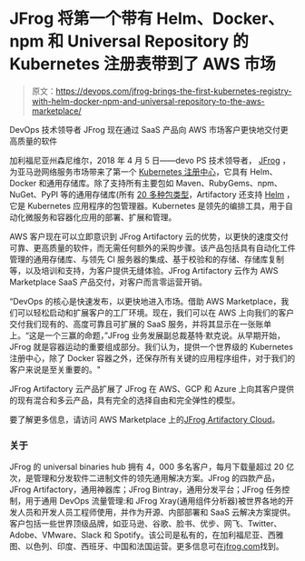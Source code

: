 # JFrog 将第一个带有 Helm、Docker、npm 和 Universal Repository 的 Kubernetes 注册表带到了 AWS 市场

> 原文：<https://devops.com/jfrog-brings-the-first-kubernetes-registry-with-helm-docker-npm-and-universal-repository-to-the-aws-marketplace/>

DevOps 技术领导者 JFrog 现在通过 SaaS 产品向 AWS 市场客户更快地交付更高质量的软件

加利福尼亚州森尼维尔，2018 年 4 月 5 日——devo PS 技术领导者， [JFrog](https://jfrog.com/) ，为亚马逊网络服务市场带来了第一个 [Kubernetes 注册中心](https://jfrog.com/blog/jfrog-artifactory-kubernetes-registry/)，它具有 Helm、Docker 和通用存储库。除了支持所有主要包如 Maven、RubyGems、npm、NuGet、PyPI 等的通用存储库(所有 [20 多种包类型](https://www.jfrog.com/confluence/display/RTF/Package+Management)，Artifactory 还支持 [Helm](https://jfrog.com/integration/kubernetes-helm/) ，它是 Kubernetes 应用程序的包管理器。Kubernetes 是领先的编排工具，用于自动化微服务和容器化应用的部署、扩展和管理。

AWS 客户现在可以立即意识到 JFrog Artifactory 云的优势，以更快的速度交付可靠、更高质量的软件，而无需任何额外的采购步骤。该产品包括具有自动化工件管理的通用存储库、与领先 CI 服务器的集成、基于校验和的存储、存储库复制等，以及培训和支持，为客户提供无缝体验。JFrog Artifactory 云作为 AWS Marketplace SaaS 产品交付，对客户而言零运营开销。

“DevOps 的核心是快速发布，以更快地进入市场。借助 AWS Marketplace，我们可以轻松启动和扩展客户的工厂环境。现在，我们可以在 AWS 上向我们的客户交付我们现有的、高度可靠且可扩展的 SaaS 服务，并将其显示在一张账单上。“这是一个三赢的命题，”JFrog 业务发展副总裁基特·默克说。从早期开始，JFrog 就是容器运动的重要组成部分。我们认为，提供一个世界级的 Kubernetes 注册中心，除了 Docker 容器之外，还保存所有关键的应用程序组件，对于我们的客户来说是至关重要的。"

JFrog Artifactory 云产品扩展了 JFrog 在 AWS、GCP 和 Azure 上向其客户提供的现有混合和多云产品，具有完全的选择自由和完全弹性的模型。

要了解更多信息，请访问 AWS Marketplace 上的[JFrog Artifactory Cloud](https://aws.amazon.com/marketplace/pp/B07C8LZJNK)。

### 关于

JFrog 的 universal binaries hub 拥有 4，000 多名客户，每月下载量超过 20 亿次，是管理和分发软件二进制文件的领先通用解决方案。JFrog 的四款产品，JFrog Artifactory，通用神器库；JFrog Bintray，通用分发平台；JFrog 任务控制，用于通用 DevOps 流量管理:和 JFrog Xray(通用组件分析器)被世界各地的开发人员和开发人员工程师使用，并作为开源、内部部署和 SaaS 云解决方案提供。客户包括一些世界顶级品牌，如亚马逊、谷歌、脸书、优步、网飞、Twitter、Adobe、VMware、Slack 和 Spotify。该公司是私有的，在加利福尼亚、西雅图、以色列、印度、西班牙、中国和法国运营。更多信息可在[jfrog.com](https://www.jfrog.com/)找到。